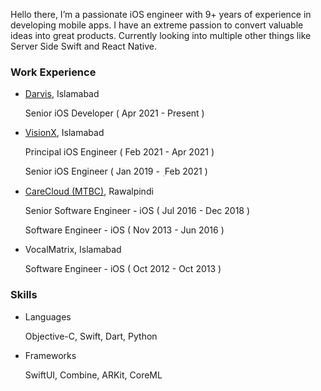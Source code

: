 Hello there, I’m a passionate iOS engineer with 9+ years of experience in developing mobile apps. I have an extreme passion to convert valuable ideas into great products. Currently looking into multiple other things like Server Side Swift and React Native.

### Work Experience

- [Darvis](https://darvis.com), Islamabad
    
    Senior iOS Developer ( Apr 2021 - Present )
    
- [VisionX](https://visionx.io), Islamabad
    
    Principal iOS Engineer ( Feb 2021 - Apr 2021 )
    
    Senior iOS Engineer ( Jan 2019 - ٖ Feb 2021 )
    
- [CareCloud (MTBC)](https://www.carecloud.com), Rawalpindi
    
    Senior Software Engineer - iOS ( Jul 2016 - Dec 2018 )
    
    Software Engineer - iOS ( Nov 2013 - Jun 2016 )
    
- VocalMatrix, Islamabad
    
    Software Engineer - iOS ( Oct 2012 - Oct 2013 )
    

### Skills

- Languages
    
    Objective-C, Swift, Dart, Python
    
- Frameworks
    
    SwiftUI, Combine, ARKit, CoreML
